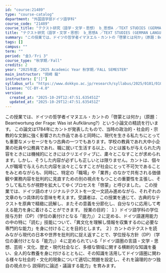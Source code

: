 ```yaml
---
id: "course:21489"
type: "course-catalog"
department: "外国語学部ドイツ語学科"
course_code: "21489"
course_title: "テクスト研究（語学・文学・思想） b_思想A ／TEXT STUDIES (GERMAN LANGUAGE, LITERATURE AND THOUGHT) b"
title: "テクスト研究（語学・文学・思想） b_思想A ／TEXT STUDIES (GERMAN LANGUAGE, LITERATURE AND THOUGHT) b"
summary: "この授業では、ドイツの哲学者イマヌエル・カントの「啓蒙とは何か」（原題：Beantwortung der Frage: Was ist Aufklärung?）という小論文の精読を行います。 この論文は1784年にカントが発表したもので、当…"
tags: []
campus: ""
term: ""
period: "金3／Fri 3"
course_type: "秋学期／Fall"
credits: 2
year: "2025年度／2025 Academic Year 秋学期／FALL SEMESTER"
main_instructor: "岡崎 龍"
instructors: ["[]"]
syllabus_url: "https://www.dokkyo.ac.jp/research/syllabus/2025/0101/0101_21489_ja_JP.html"
license: "CC-BY-4.0"
version:
  created_at: "2025-10-29T12:47:51.635451Z"
  updated_at: "2025-10-29T12:47:51.635451Z"
---
```

この授業では、ドイツの哲学者イマヌエル・カントの「啓蒙とは何か」（原題：Beantwortung der Frage: Was ist Aufklärung?）という小論文の精読を行います。 この論文は1784年にカントが発表したもので、当時の政治的・社会的・宗教的な文脈に強く影響された作品であると同時に、現代を生きる私たちにとっても重要なメッセージをもつ古典の一つでもあります。学校の教員であれ大中小企業の社員や公務員であれ、職に就いて生活する以上、ひとは誰もが与えられた内容をときには機械的にときにはクリエイティブに、粛々とこなすことが求められます。しかし、そうした内容が必ずしも正しいとは限りません。カントは、個々人が職場で与えられた内容を淡々とこなすことが社会にとって不可欠であることをみとめながらも、同時に、特定の「職場」や「業界」のなかで共有される価値観や業務内容を批判的に見直すための別の視点をもつことの重要性を主張し、そうして私たちが視野を拡大してゆくプロセスを「啓蒙」と呼びました。 この授業では、ドイツ語のオリジナルテクストを一文一文読み進めながら、それぞれの文章のもつ具体的な意味を考えます。受講者は、この授業を通じて、古典的なテクストを原典で精緻に読解し、またその意義を分節化し、自分なりに応用して考える能力を身に着けることができます。 授業の目的： １）ドイツ語学科の学位授与方針（DP）（学位の裏付けとなる「能力」）２に定める、ドイツ語運用能力の中の特に「読む」技能について、「異文化を理解し情報を収集するのに必要な専門的な能力」を身に付けることを目的とします。 ２）カントのテクストを読みながら現代の日本や世界を批判的に捉え返すことで、学位授与方針（DP）（学位の裏付けとなる「能力」）４に定められている「ドイツ語圏の言語・文学・思想、芸術・文化、歴史・現代社会など、多様な領域に関する横断的な知識を養い、全人的な教養を身に付けるとともに、その知識を活用してドイツ語圏に関わる様々な社会的・文化的現象について適切に問題を設定し、それを論理的かつ独自の視点から 説得的に論述・議論する能力」を育みます。
